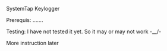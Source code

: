 SystemTap Keylogger

Prerequis:
.......


Testing:
I have not tested it yet. So it may or may not work -\__/-

More instruction later
